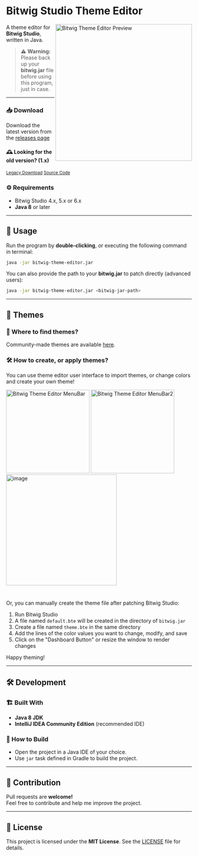 # Bitwig Studio Theme Editor

<img align="right" width="370" alt="Bitwig Theme Editor Preview" src="https://github.com/user-attachments/assets/8b147fd9-be26-435d-a2d9-f3d7ebcb48ff" />

A theme editor for **Bitwig Studio**, written in Java.

> ⚠ **Warning:** Please back up your **bitwig.jar** file before using this program, just in case.

---

### 📥 Download

Download the latest version from the [releases page](https://github.com/Berikai/bitwig-theme-editor/releases)

#### 🕰️ Looking for the old version? (1.x)
<sup>[Legacy Download](https://github.com/Berikai/bitwig-theme-editor/releases/tag/1.4.3)   [Source Code](https://github.com/Berikai/bitwig-theme-editor/tree/1.4.3-stable)</sup>

### ⚙️ Requirements

- Bitwig Studio 4.x, 5.x or 6.x
- **Java 8** or later

---

## 🚀 Usage

Run the program by **double-clicking**, or executing the following command in terminal:

```bash
java -jar bitwig-theme-editor.jar
```

You can also provide the path to your **bitwig.jar** to patch directly (advanced users):

```bash
java -jar bitwig-theme-editor.jar <bitwig-jar-path>
```

---

## 🎨 Themes

### 📍 Where to find themes?
Community-made themes are available [here](https://github.com/Berikai/awesome-bitwig-themes).

### 🛠 How to create, or apply themes?
You can use theme editor user interface to import themes, or change colors and create your own theme!

<img width="226" alt="Bitwig Theme Editor MenuBar" src="https://github.com/user-attachments/assets/6924190d-7d87-4692-899d-33e060a1186a" />

<img width="226" alt="Bitwig Theme Editor MenuBar2" src="https://github.com/user-attachments/assets/defa60b8-e221-427e-88e7-e516dd7d265a" />

<img width="300" alt="image" src="https://github.com/user-attachments/assets/79390de0-2a25-463a-ac56-fd89d89aef0f" />

#

Or, you can manually create the theme file after patching Bitwig Studio:

1. Run Bitwig Studio
2. A file named `default.bte` will be created in the directory of `bitwig.jar`
3. Create a file named `theme.bte` in the same directory
4. Add the lines of the color values you want to change, modify, and save
5. Click on the "Dashboard Button" or resize the window to render changes

Happy theming!

---

## 🛠 Development

### 🏗 Built With
- **Java 8 JDK**
- **IntelliJ IDEA Community Edition** (recommended IDE)

### 🔹 How to Build

- Open the project in a Java IDE of your choice.
- Use `jar` task defined in Gradle to build the project.

---

## 🤝 Contribution

Pull requests are **welcome!**  
Feel free to contribute and help me improve the project.

---

## 📜 License

This project is licensed under the **MIT License**. See the [LICENSE](LICENSE) file for details.
